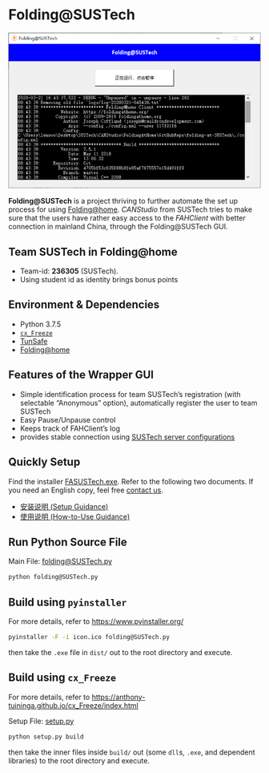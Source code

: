 # Folding@SUSTech
![GUI_face](archived/img/GUI_face.png)

**Folding@SUSTech** is a project thriving to further automate the set up process for using [Folding@home](https://foldingathome.org/). *CANStudio* from SUSTech tries to make sure that the users have rather easy access to the *FAHClient* with better connection in mainland China, through the Folding@SUSTech GUI.







## Team SUSTech in Folding@home

-   Team-id: **236305** (SUSTech).
-   Using student id as identity brings bonus points







## Environment & Dependencies

-   Python 3.7.5
-   [`cx_Freeze`](https://anthony-tuininga.github.io/cx_Freeze/index.html)
-   [TunSafe](https://tunsafe.com/)
-   [Folding@home](https://foldingathome.org/)







## Features of the Wrapper GUI

-   Simple identification process for team SUSTech’s registration (with selectable “Anonymous” option), automatically register the user to team SUSTech
-   Easy Pause/Unpause control
-   Keeps track of FAHClient’s log
-   provides stable connection using [SUSTech server configurations](https://github.com/SUSTech-CANStudio/folding-at-SUSTech-server)







## Quickly Setup

Find the installer [FASUSTech.exe](FASUSTech.exe). Refer to the following two documents. If you need an English copy, feel free <a href="mailto:11710403@mail.sustech.edu.cn">contact us</a>.

-   [安装说明 (Setup Guidance)](安装说明.md)
-   [使用说明 (How-to-Use Guidance)](使用说明.md)







## Run Python Source File

Main File:  [folding@SUSTech.py](folding@SUSTech.py) 

```bash
python folding@SUSTech.py
```







## Build using `pyinstaller`

For more details, refer to https://www.pyinstaller.org/

```bash
pyinstaller -F -i icon.ico folding@SUSTech.py
```

then take the `.exe` file in `dist/` out to the root directory and execute.







## Build using `cx_Freeze`

For more details, refer to https://anthony-tuininga.github.io/cx_Freeze/index.html

Setup File:  [setup.py](setup.py) 

```bash
python setup.py build
```

then take the inner files inside `build/` out (some `dll`s, `.exe`, and dependent libraries) to the root directory and execute.